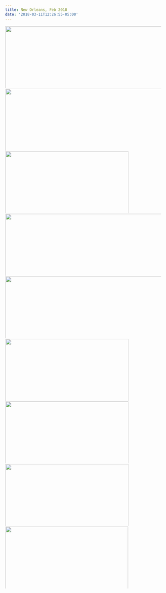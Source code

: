 ```yaml
---
title: New Orleans, Feb 2018
date: '2018-03-11T12:26:55-05:00'
---
```



<a href="http://blog.aviflax.com/uploads/2018/0b043c6df8.jpg"><img src="uploads/2018/0b043c6df8.jpg" width="600" height="579" style="display: inline-block; max-height: 200px; width: auto; padding: 1px;" class="sunlit_image" /></a><a href="http://blog.aviflax.com/uploads/2018/621170832b.jpg"><img src="uploads/2018/621170832b.jpg" width="600" height="600" style="display: inline-block; max-height: 200px; width: auto; padding: 1px;" class="sunlit_image" /></a><a href="http://blog.aviflax.com/uploads/2018/f40f543c08.jpg"><img src="uploads/2018/f40f543c08.jpg" width="600" height="398" style="display: inline-block; max-height: 200px; width: auto; padding: 1px;" class="sunlit_image" /></a><a href="http://blog.aviflax.com/uploads/2018/eb90fea39e.jpg"><img src="uploads/2018/eb90fea39e.jpg" width="600" height="600" style="display: inline-block; max-height: 200px; width: auto; padding: 1px;" class="sunlit_image" /></a><a href="http://blog.aviflax.com/uploads/2018/e855de36f7.jpg"><img src="uploads/2018/e855de36f7.jpg" width="600" height="600" style="display: inline-block; max-height: 200px; width: auto; padding: 1px;" class="sunlit_image" /></a><a href="http://blog.aviflax.com/uploads/2018/4eac6d95f2.jpg"><img src="uploads/2018/4eac6d95f2.jpg" width="600" height="398" style="display: inline-block; max-height: 200px; width: auto; padding: 1px;" class="sunlit_image" /></a><a href="http://blog.aviflax.com/uploads/2018/c8b58494b0.jpg"><img src="uploads/2018/c8b58494b0.jpg" width="600" height="398" style="display: inline-block; max-height: 200px; width: auto; padding: 1px;" class="sunlit_image" /></a><a href="http://blog.aviflax.com/uploads/2018/56ecc03d31.jpg"><img src="uploads/2018/56ecc03d31.jpg" width="600" height="398" style="display: inline-block; max-height: 200px; width: auto; padding: 1px;" class="sunlit_image" /></a><a href="http://blog.aviflax.com/uploads/2018/2c397df00d.jpg"><img src="uploads/2018/2c397df00d.jpg" width="600" height="397" style="display: inline-block; max-height: 200px; width: auto; padding: 1px;" class="sunlit_image" /></a>



